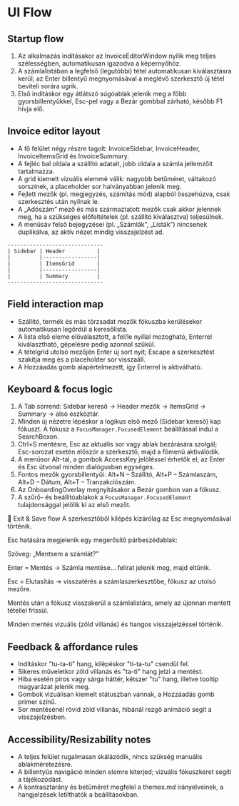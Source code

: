 # UI Flow

## Startup flow

1. Az alkalmazás indításakor az InvoiceEditorWindow nyílik meg teljes szélességben, automatikusan igazodva a képernyőhöz.
2. A számlalistában a legfelső (legutóbbi) tétel automatikusan kiválasztásra kerül; az Enter billentyű megnyomásával a meglévő szerkesztő új tétel beviteli sorára ugrik.
3. Első indításkor egy átlátszó súgóablak jelenik meg a főbb gyorsbillentyűkkel, Esc-pel vagy a Bezár gombbal zárható, később F1 hívja elő.

## Invoice editor layout

* A fő felület négy részre tagolt: InvoiceSidebar, InvoiceHeader, InvoiceItemsGrid és InvoiceSummary.
* A fejléc bal oldala a szállító adatait, jobb oldala a számla jellemzőit tartalmazza.
* A grid kiemelt vizuális elemmé válik: nagyobb betűméret, váltakozó sorszínek, a placeholder sor halványabban jelenik meg.
* Fejlett mezők (pl. megjegyzés, számítás mód) alapból összehúzva, csak szerkesztés után nyílnak le.
* A „Adószám” mező és más származtatott mezők csak akkor jelennek meg, ha a szükséges előfeltételek (pl. szállító kiválasztva) teljesülnek.
* A menüsáv felső bejegyzései (pl. „Számlák”, „Listák”) nincsenek duplikálva, az aktív nézet mindig visszajelzést ad.

```
------------------------------
| Sidebar | Header          |
|         |-----------------|
|         | ItemsGrid       |
|         |-----------------|
|         | Summary         |
------------------------------
```

## Field interaction map

* Szállító, termék és más törzsadat mezők fókuszba kerülésekor automatikusan legördül a keresőlista.
* A lista első eleme előválasztott, a fel/le nyíllal mozogható, Enterrel kiválasztható, gépelésre pedig azonnal szűkül.
* A tételgrid utolsó mezőjén Enter új sort nyit; Escape a szerkesztést szakítja meg és a placeholder sor visszaáll.
* A Hozzáadás gomb alapértelmezett, így Enterrel is aktiválható.

## Keyboard & focus logic

1. A Tab sorrend: Sidebar kereső → Header mezők → ItemsGrid → Summary → alsó eszköztár.
2. Minden új nézetre lépéskor a logikus első mező (Sidebar kereső) kap fókuszt. A fókusz a `FocusManager.FocusedElement` beállítással indul a SearchBoxon.
3. Ctrl+S mentésre, Esc az aktuális sor vagy ablak bezárására szolgál; Esc-sorozat esetén először a szerkesztő, majd a főmenü aktiválódik.
4. A menüsor Alt-tal, a gombok AccessKey jelöléssel érhetők el; az Enter és Esc útvonal minden dialógusban egységes.
5. Fontos mezők gyorsbillentyűi: Alt+N – Szállító, Alt+P – Számlaszám, Alt+D – Dátum, Alt+T – Tranzakciószám.
6. Az OnboardingOverlay megnyitásakor a Bezár gombon van a fókusz.
7. A szűrő- és beállítóablakok a `FocusManager.FocusedElement` tulajdonsággal jelölik ki az első mezőt.

🧾 Exit & Save flow
A szerkesztőből kilépés kizárólag az Esc megnyomásával történik.

Esc hatására megjelenik egy megerősítő párbeszédablak:

Szöveg: „Mentsem a számlát?”

Enter = Mentés → Számla mentése… felirat jelenik meg, majd eltűnik.

Esc = Elutasítás → visszatérés a számlaszerkesztőbe, fókusz az utolsó mezőre.

Mentés után a fókusz visszakerül a számlalistára, amely az újonnan mentett tétellel frissül.

Minden mentés vizuális (zöld villanás) és hangos visszajelzéssel történik.

## Feedback & affordance rules

* Indításkor "tu-ta-ti" hang, kilépéskor "ti-ta-tu" csendül fel.
* Sikeres műveletkor zöld villanás és "ta-ti" hang jelzi a mentést.
* Hiba esetén piros vagy sárga háttér, kétszer "tu" hang, illetve tooltip magyarázat jelenik meg.
* Gombok vizuálisan kiemelt státuszban vannak, a Hozzáadás gomb primer színű.
* Sor mentésénél rövid zöld villanás, hibánál rezgő animáció segít a visszajelzésben.

## Accessibility/Resizability notes

* A teljes felület rugalmasan skálázódik, nincs szükség manuális ablakméretezésre.
* A billentyűs navigáció minden elemre kiterjed; vizuális fókuszkeret segíti a tájékozódást.
* A kontrasztarány és betűméret megfelel a themes.md irányelveinek, a hangjelzések letilthatók a beállításokban.
